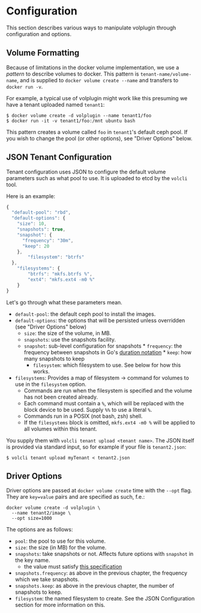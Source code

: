 # Configuration

This section describes various ways to manipulate volplugin through
configuration and options.

## Volume Formatting

Because of limitations in the docker volume implementation, we use a *pattern*
to describe volumes to docker. This pattern is `tenant-name/volume-name`, and
is supplied to `docker volume create --name` and transfers to `docker run -v`.

For example, a typical use of volplugin might work like this presuming we have
a tenant uploaded named `tenant1`:

```
$ docker volume create -d volplugin --name tenant1/foo
$ docker run -it -v tenant1/foo:/mnt ubuntu bash
```

This pattern creates a volume called `foo` in `tenant1`'s default ceph pool. If
you wish to change the pool (or other options), see "Driver Options" below.

## JSON Tenant Configuration

Tenant configuration uses JSON to configure the default volume parameters such
as what pool to use. It is uploaded to etcd by the `volcli` tool.

Here is an example:

```javascript
{
  "default-pool": "rbd",
  "default-options": {
    "size": 10,
    "snapshots": true,
    "snapshot": {
      "frequency": "30m",
      "keep": 20
    },
		"filesystem": "btrfs"
  },
	"filesystems": {
		"btrfs": "mkfs.btrfs %",
		"ext4": "mkfs.ext4 -m0 %"
	}
}
```

Let's go through what these parameters mean.

* `default-pool`: the default ceph pool to install the images.
* `default-options`: the options that will be persisted unless overridden (see
	"Driver Options" below)
  * `size`: the size of the volume, in MB.
  * `snapshots`: use the snapshots facility.
  * `snapshot`: sub-level configuration for snapshots
		* `frequency`: the frequency between snapshots in Go's
			 [duration notation](https://golang.org/pkg/time/#ParseDuration)
		* `keep`: how many snapshots to keep
	* `filesystem`: which filesystem to use. See below for how this works.
* `filesystems`: Provides a map of filesystem -> command for volumes to use in
	the `filesystem` option.
	* Commands are run when the filesystem is specified and the volume has not
		been created already.
	* Each command must contain a `%`, which will be replaced with the block
		device to be used. Supply `%%` to use a literal `%`.
	* Commands run in a POSIX (not bash, zsh) shell.
	* If the `filesystems` block is omitted, `mkfs.ext4 -m0 %` will be applied to
		all volumes within this tenant.

You supply them with `volcli tenant upload <tenant name>`. The JSON itself is
provided via standard input, so for example if your file is `tenant2.json`:

```
$ volcli tenant upload myTenant < tenant2.json
```

## Driver Options

Driver options are passed at `docker volume create` time with the `--opt` flag.
They are `key=value` pairs and are specified as such, f.e.:

```
docker volume create -d volplugin \
  --name tenant2/image \
  --opt size=1000
```

The options are as follows:

* `pool`: the pool to use for this volume.
* `size`: the size (in MB) for the volume.
* `snapshots`: take snapshots or not. Affects future options with `snapshot` in the key name.
  * the value must satisfy [this specification](https://golang.org/pkg/strconv/#ParseBool)
* `snapshots.frequency`: as above in the previous chapter, the frequency which we
  take snapshots.
* `snapshots.keep`: as above in the previous chapter, the number of snapshots to keep.
* `filesystem`: the named filesystem to create. See the JSON Configuration
  section for more information on this.
